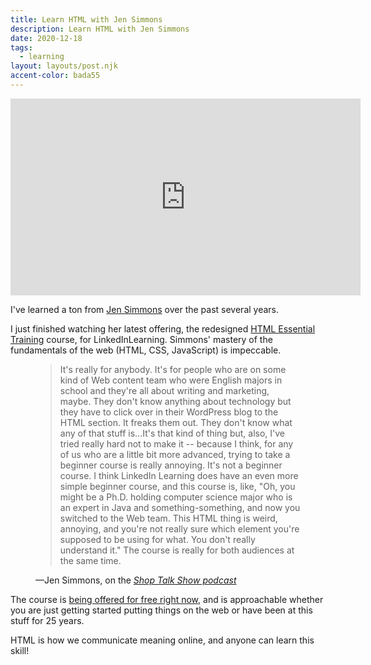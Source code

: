 ```yaml
---
title: Learn HTML with Jen Simmons
description: Learn HTML with Jen Simmons
date: 2020-12-18
tags:
  - learning
layout: layouts/post.njk
accent-color: bada55
---
```


<iframe width="560" height="315" src="https://www.youtube-nocookie.com/embed/zZCSTAR-4w0" frameborder="0" allow="accelerometer; autoplay; clipboard-write; encrypted-media; gyroscope; picture-in-picture" allowfullscreen></iframe>

I've learned a ton from [Jen Simmons](https://jensimmons.com/) over the past several years. 

I just finished watching her latest offering, the redesigned [HTML Essential Training](https://www.linkedin.com/learning/html-essential-training-4) course, for LinkedInLearning. Simmons' mastery of the fundamentals of the web (HTML, CSS, JavaScript) is impeccable. 

<figure>
    <blockquote cite="https://shoptalkshow.com/415/">
        <p>It's really for anybody. It's for people who are on some kind of Web content team who were English majors in school and they're all about writing and marketing, maybe. They don't know anything about technology but they have to click over in their WordPress blog to the HTML section. It freaks them out. They don't know what any of that stuff is...It's that kind of thing but, also, I've tried really hard not to make it -- because I think, for any of us who are a little bit more advanced, trying to take a beginner course is really annoying. It's not a beginner course. I think LinkedIn Learning does have an even more simple beginner course, and this course is, like, "Oh, you might be a Ph.D. holding computer science major who is an expert in Java and something-something, and now you switched to the Web team. This HTML thing is weird, annoying, and you're not really sure which element you're supposed to be using for what. You don't really understand it." The course is really for both audiences at the same time.</p>
       </blockquote>
    <figcaption>—Jen Simmons, on the <cite><a href="https://shoptalkshow.com/415/">Shop Talk Show podcast</a></cite></figcaption>
</figure>

The course is [being offered for free right now](https://www.linkedin.com/learning/html-essential-training-4), and is approachable whether you are just getting started putting things on the web or have been at this stuff for 25 years. 

HTML is how we communicate meaning online, and anyone can learn this skill!